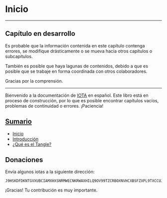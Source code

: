 # Inicio

***
## Capítulo en desarrollo

Es probable que la información contenida en este capítulo contenga errores, se modifique drásticamente o se mueva hacia otros capítulos o subcapítulos.

También es posible que haya lagunas de contenidos, debido a que es posible que se trabaje en forma coordinada con otros colaboradores.

Gracias por la comprensión.
***

Bienvenido a la documentación de [IOTA](https://iota.org/) en español. Este libro está en proceso de construcción, por lo que es posible encontrar capítulos vacíos, problemas de continuidad o errores. ¡Paciencia!

## [Sumario](SUMMARY.md)

* [Inicio](README.md)
* [Introducción](intro.md)
* [¿Qué es el Tangle?](tangle.md)

## Donaciones

Envía algunos iotas a la siguiente dirección:

```
J9HSKDFDKNTGVXUBCIAMXHXSNRMWECNKRWAXHILQ9OV99TZCRBOXNVHCXBSFZXPL9TXCCUJVOLZYYWWUYHMRFJL9LB
```

¡Gracias! Tu contribución es muy importante.

